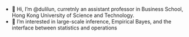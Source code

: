 - 👋 Hi, I’m @dulilun, curretnly an assistant professor in Business School, Hong Kong University of Science and Technology.
- 👀 I’m interested in large-scale inference, Empirical Bayes, and the interface between statistics and operations

<!---
dulilun/dulilun is a ✨ special ✨ repository because its `README.md` (this file) appears on your GitHub profile.
You can click the Preview link to take a look at your changes.
--->
